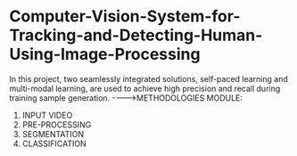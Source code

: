 # Computer-Vision-System-for-Tracking-and-Detecting-Human-Using-Image-Processing
In this project, two seamlessly integrated solutions, self-paced learning and multi-modal learning, are used to achieve high precision and recall during training sample generation.
---->METHODOLOGIES MODULE: 
1. INPUT VIDEO
2.  PRE-PROCESSING
3. SEGMENTATION
4.  CLASSIFICATION
